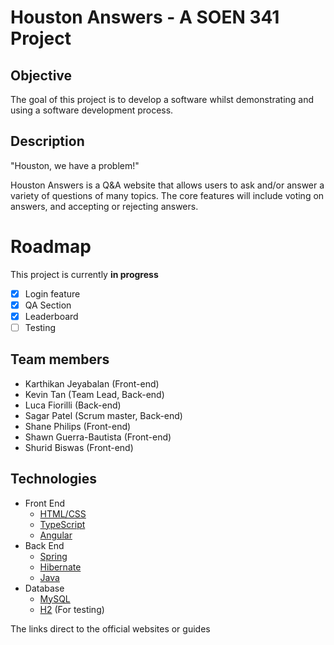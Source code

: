 # Houston Answers - A SOEN 341 Project
## Objective
The goal of this project is to develop a software whilst demonstrating and using a software development process. 
## Description
"Houston, we have a problem!"

Houston Answers is a Q&A website that allows users to ask and/or answer a variety of questions of many topics. The core features will include voting on answers, and accepting or rejecting answers. 

# Roadmap
This project is currently **in progress**
- [X] Login feature
- [X] QA Section
- [X] Leaderboard
- [ ] Testing
## Team members
* Karthikan Jeyabalan (Front-end)
* Kevin Tan (Team Lead, Back-end)
* Luca Fiorilli (Back-end)
* Sagar Patel (Scrum master, Back-end)
* Shane Philips (Front-end)
* Shawn Guerra-Bautista (Front-end)
* Shurid Biswas (Front-end)
## Technologies
* Front End
  * [HTML/CSS](https://www.w3schools.com/html/)
  * [TypeScript](https://www.typescriptlang.org/)
  * [Angular](https://angular.io)
* Back End
  * [Spring](https://spring.io)
  * [Hibernate](http://hibernate.org/)
  * [Java](https://www.oracle.com/java/java9.html)
* Database
  * [MySQL](https://www.mysql.com)
  * [H2](http://www.h2database.com/html/main.html) (For testing)
  
The links direct to the official websites or guides
